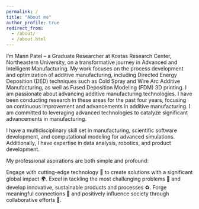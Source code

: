 ```yaml
---
permalink: /
title: "About me"
author_profile: true
redirect_from: 
  - /about/
  - /about.html
---
```


I’m Mann Patel – a Graduate Researcher at Kostas Research Center, Northeastern University, on a transformative journey in Advanced and Intelligent Manufacturing. My work focuses on the process development and optimization of additive manufacturing, including Directed Energy Deposition (DED) techniques such as Cold Spray and Wire Arc Additive Manufacturing, as well as Fused Deposition Modeling (FDM) 3D printing. I am passionate about advancing additive manufacturing technologies. I have been conducting research in these areas for the past four years, focusing on continuous improvement and advancements in additive manufacturing. I am committed to leveraging advanced technologies to catalyze significant advancements in manufacturing.

I have a multidisciplinary skill set in manufacturing, scientific software development, and computational modeling for advanced simulations. Additionally, I have expertise in data analysis, robotics, and product development.

My professional aspirations are both simple and profound:

Engage with cutting-edge technology 🚀 to create solutions with a significant global impact 🌍.
Excel in tackling the most challenging problems 🧠 and develop innovative, sustainable products and processes ♻️.
Forge meaningful connections 👥 and positively influence society through collaborative efforts 🤝.


